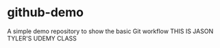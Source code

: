 # github-demo
A simple demo repository to show the basic Git workflow
THIS IS JASON TYLER'S UDEMY CLASS
